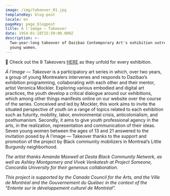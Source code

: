 ```yaml
---
image: /img/takeover_01.jpg
templateKey: blog-post
locale: en
pageKey: page_blogpost
title: À l'image – Takeover
date: 1954-01-18T15:59:00.000Z
description: >-
  Two-year-long takeover of Dazibao Contemporary Art's exhibition outreach by 7
  young women.
---
```

🔗 Check out the 8 Takeovers [HERE](en.dazibao.art/a-l-image-takeover) as they unfold for every exhibition.

_À l'image — Takeover_ is a participatory art series in which, over two years, a group of young Montrealers intervenes and responds to Dazibao’s exhibition programming, collaborating with each other and their mentor, artist Veronica Mockler. Exploring various embodied and digital art practices, the youth develop a critical dialogue around our exhibitions, which among other things manifests online on our website over the course of the series. Conceived and led by Mockler, this work aims to invite the situated perspective of youth on a range of topics related to each exhibition such as futurity, mobility, labor, environmental crisis, anticolonialism, and posthumanism. Secondly, it aims to give youth professional agency in the arts, in the realization, representation and communication of their ideas. Seven young women between the ages of 13 and 21 answered to the invitation posed by À l'image — Takeover thanks to the support and promotion of the project by Black community mobilizers in Montreal’s Little Burgundy neighborhood.

_The artist thanks Amanda Maxwell at Desta Black Community Network, as well as Ashley Montgomery and Vivek Venkatesh at Project Someone, Concordia University for their generous collaboration._ 

_This project is supported by the Canada Council for the Arts, and the Ville de Montréal and the Gouvernement du Québec in the context of the "Entente sur le développement culturel de Montréal"._
